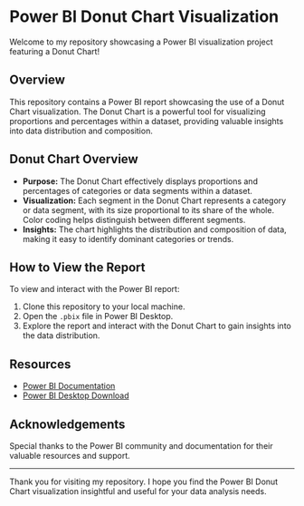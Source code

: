 # Power BI Donut Chart Visualization

Welcome to my repository showcasing a Power BI visualization project featuring a Donut Chart!

## Overview

This repository contains a Power BI report showcasing the use of a Donut Chart visualization. The Donut Chart is a powerful tool for visualizing proportions and percentages within a dataset, providing valuable insights into data distribution and composition.

## Donut Chart Overview

- **Purpose:** The Donut Chart effectively displays proportions and percentages of categories or data segments within a dataset.
- **Visualization:** Each segment in the Donut Chart represents a category or data segment, with its size proportional to its share of the whole. Color coding helps distinguish between different segments.
- **Insights:** The chart highlights the distribution and composition of data, making it easy to identify dominant categories or trends.

## How to View the Report

To view and interact with the Power BI report:

1. Clone this repository to your local machine.
2. Open the `.pbix` file in Power BI Desktop.
3. Explore the report and interact with the Donut Chart to gain insights into the data distribution.



## Resources

- [Power BI Documentation](https://docs.microsoft.com/power-bi/)
- [Power BI Desktop Download](https://powerbi.microsoft.com/desktop/)



## Acknowledgements

Special thanks to the Power BI community and documentation for their valuable resources and support.

---

Thank you for visiting my repository. I hope you find the Power BI Donut Chart visualization insightful and useful for your data analysis needs.
